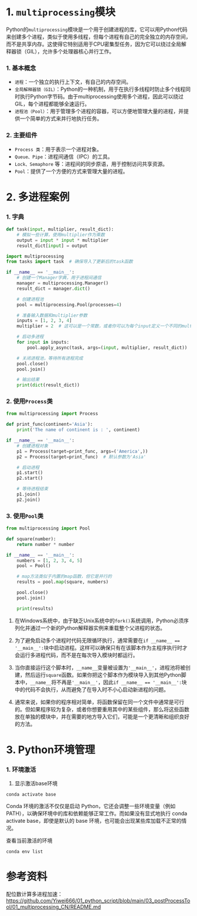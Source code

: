 # 1. `multiprocessing`模块


Python的`multiprocessing`模块是一个用于创建进程的库，它可以用Python代码来创建多个进程，类似于使用多线程，但每个进程有自己的完全独立的内存空间，而不是共享内存。这使得它特别适用于CPU密集型任务，因为它可以绕过全局解释器锁（GIL），允许多个处理器核心并行工作。

### 1. 基本概念

- `进程`：一个独立的执行上下文，有自己的内存空间。
- `全局解释器锁（GIL）`：Python的一种机制，用于在执行多线程时防止多个线程同时执行Python字节码。由于multiprocessing使用多个进程，因此可以绕过GIL，每个进程都能够全速运行。
- `进程池（Pool）`：用于管理多个进程的容器，可以方便地管理大量的进程，并提供一个简单的方式来并行地执行任务。


### 2. 主要组件

- `Process 类`：用于表示一个进程对象。
- `Queue、Pipe`：进程间通信（IPC）的工具。
- `Lock、Semaphore` 等：进程间的同步原语，用于控制访问共享资源。
- `Pool`：提供了一个方便的方式来管理大量的进程。






# 2. 多进程案例


### 1. 字典

```py
def task(input, multiplier, result_dict):
    # 模拟一些计算，使用multiplier作为乘数
    output = input * input * multiplier
    result_dict[input] = output
```



```py
import multiprocessing
from tasks import task  # 确保导入了更新后的task函数

if __name__ == '__main__':
    # 创建一个Manager字典，用于进程间通信
    manager = multiprocessing.Manager()
    result_dict = manager.dict()

    # 创建进程池
    pool = multiprocessing.Pool(processes=4)

    # 准备输入数据和multiplier参数
    inputs = [1, 2, 3, 4]
    multiplier = 2  # 这可以是一个常数，或者你可以为每个input定义一个不同的multiplier

    # 启动多进程
    for input in inputs:
        pool.apply_async(task, args=(input, multiplier, result_dict))

    # 关闭进程池，等待所有进程完成
    pool.close()
    pool.join()

    # 输出结果
    print(dict(result_dict))
```


### 2. 使用`Process`类


```py
from multiprocessing import Process

def print_func(continent='Asia'):
    print('The name of continent is : ', continent)

if __name__ == '__main__':
    # 创建进程对象
    p1 = Process(target=print_func, args=('America',))
    p2 = Process(target=print_func)  # 默认参数为'Asia'

    # 启动进程
    p1.start()
    p2.start()

    # 等待进程结束
    p1.join()
    p2.join()
```




### 3. 使用`Pool`类

```py
from multiprocessing import Pool

def square(number):
    return number * number

if __name__ == '__main__':
    numbers = [1, 2, 3, 4, 5]
    pool = Pool()

    # map方法类似于内置的map函数，但它是并行的
    results = pool.map(square, numbers)

    pool.close()
    pool.join()

    print(results)
```

1. 在Windows系统中，由于缺乏Unix系统中的`fork()`系统调用，Python必须序列化并通过一个新的Python解释器实例来重载整个父进程的状态。

2. 为了避免启动多个进程时代码无限循环执行，通常需要在`if __name__ == '__main__':`块中启动进程。这样可以确保只有在该脚本作为主程序执行时才会运行多进程代码，而不是在每次导入模块时都运行。

3. 当你直接运行这个脚本时，`__name__`变量被设置为`'__main__'`，进程池将被创建，然后运行`square`函数。如果你把这个脚本作为模块导入到其他Python脚本中，`__name__`将不再是`'__main__'`，因此`if __name__ == '__main__':`块中的代码不会执行，从而避免了在导入时不小心启动新进程的问题。

4. 通常来说，如果你的程序相对简单，将函数保留在同一个文件中通常是可行的。但如果程序较为复杂，或者你想要重用其中的某些组件，那么将这些函数放在单独的模块中，并在需要的地方导入它们，可能是一个更清晰和组织良好的方法。


# 3. Python环境管理

### 1. 环境激活

1. 显示激活base环境

```
conda activate base
```

Conda 环境的激活不仅仅是启动 Python，它还会调整一些环境变量（例如 PATH），以确保环境中的库和依赖能够正常工作。而如果没有显式地执行 conda activate base，即使是默认的 base 环境，也可能会出现某些库加载不正常的情况。

查看当前激活的环境

```
conda env list
```





# 参考资料

配位数计算多进程加速：https://github.com/Yiwei666/01_python_script/blob/main/03_postProcessTool/01_multiprocessing_CN/README.md





